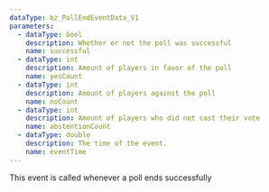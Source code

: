 ```yaml
---
dataType: bz_PollEndEventData_V1
parameters:
  - dataType: bool
    description: Whether or not the poll was successful
    name: successful
  - dataType: int
    description: Amount of players in favor of the poll
    name: yesCount
  - dataType: int
    description: Amount of players against the poll
    name: noCount
  - dataType: int
    description: Amount of players who did not cast their vote
    name: abstentionCount
  - dataType: double
    description: The time of the event.
    name: eventTime
---
```


This event is called whenever a poll ends successfully
